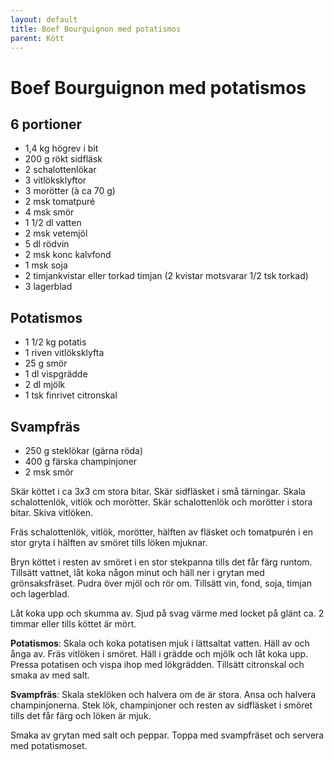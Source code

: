```yaml
---
layout: default
title: Boef Bourguignon med potatismos
parent: Kött
---
```

# Boef Bourguignon med potatismos

## 6 portioner

- 1,4 kg högrev i bit
- 200 g rökt sidfläsk
- 2 schalottenlökar
- 3 vitlöksklyftor
- 3 morötter (à ca 70 g)
- 2 msk tomatpuré
- 4 msk smör
- 1 1/2 dl vatten
- 2 msk vetemjöl
- 5 dl rödvin
- 2 msk konc kalvfond
- 1 msk soja
- 2 timjankvistar eller torkad timjan (2 kvistar motsvarar 1/2 tsk torkad)
- 3 lagerblad

## Potatismos

- 1 1/2 kg potatis
- 1 riven vitlöksklyfta
- 25 g smör
- 1 dl vispgrädde
- 2 dl mjölk
- 1 tsk finrivet citronskal

## Svampfräs

- 250 g steklökar (gärna röda)
- 400 g färska champinjoner
- 2 msk smör


Skär köttet i ca 3x3 cm stora bitar. Skär sidfläsket i små tärningar. Skala schalottenlök,
vitlök och morötter. Skär schalottenlök och morötter i stora bitar. Skiva vitlöken.

Fräs schalottenlök, vitlök, morötter, hälften av fläsket och tomatpurén i en stor gryta i
hälften av smöret tills löken mjuknar.

Bryn köttet i resten av smöret i en stor stekpanna tills det får färg runtom. Tillsätt
vattnet, låt koka någon minut och häll ner i grytan med grönsaksfräset. Pudra över mjöl
och rör om. Tillsätt vin, fond, soja, timjan och lagerblad.

Låt koka upp och skumma av. Sjud på svag värme med locket på glänt ca. 2 timmar eller
tills köttet är mört.

**Potatismos**: Skala och koka potatisen mjuk i lättsaltat vatten. Häll av och ånga av. Fräs
vitlöken i smöret. Häll i grädde och mjölk och låt koka upp. Pressa potatisen och vispa
ihop med lökgrädden. Tillsätt citronskal och smaka av med salt.

**Svampfräs**: Skala steklöken och halvera om de är stora. Ansa och halvera champinjonerna.
Stek lök, champinjoner och resten av sidfläsket i smöret tills det får färg och löken är
mjuk.

Smaka av grytan med salt och peppar. Toppa med svampfräset och servera med potatismoset.
